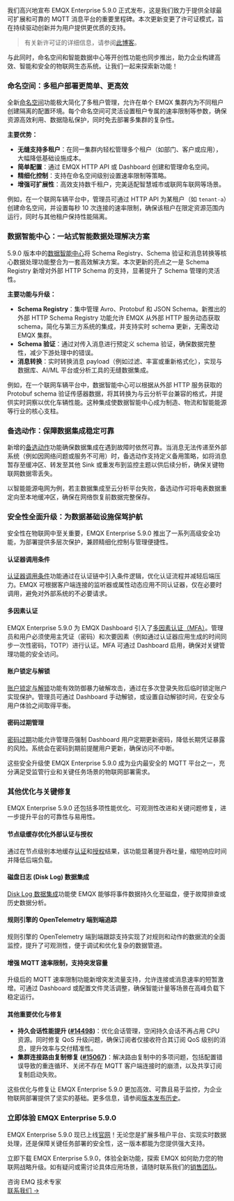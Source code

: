 我们高兴地宣布 EMQX Enterprise 5.9.0 正式发布，这是我们致力于提供全球最可扩展和可靠的 MQTT 消息平台的重要里程碑。本次更新变更了许可证模式，旨在持续驱动创新并为用户提供更优质的支持。

> 有关新许可证的详细信息，请参阅[此博客](https://www.emqx.com/zh/blog/adopting-business-source-license-to-accelerate-mqtt-and-ai-innovation)。

与此同时，命名空间和智能数据中心等开创性功能也同步推出，助力企业构建高效、智能和安全的物联网生态系统。让我们一起来探索新功能！

### 命名空间：多租户部署更简单、更高效

全新[命名空间](https://docs.emqx.com/zh/emqx/latest/multi-tenancy/namespace.html)功能极大简化了多租户管理，允许在单个 EMQX 集群内为不同租户创建隔离的配置环境。每个命名空间可灵活设置租户专属的速率限制等参数，确保资源高效利用、数据隐私保护，同时免去部署多集群的复杂性。

**主要优势：**

- **无缝支持多租户**：在同一集群内轻松管理多个租户（如部门、客户或应用），大幅降低基础设施成本。
- **简单配置**：通过 EMQX HTTP API 或 Dashboard 创建和管理命名空间。
- **精细化控制**：支持在命名空间级别设置速率限制等策略。
- **增强可扩展性**：高效支持数千租户，完美适配智慧城市或联网车联网等场景。

例如，在一个联网车辆平台中，管理员可通过 HTTP API 为某租户（如 `tenant-a`）创建命名空间，并设置每秒 10 次连接的速率限制，确保该租户在限定资源范围内运行，同时与其他租户保持性能隔离。

### 数据智能中心：一站式智能数据处理解决方案

5.9.0 版本中的[数据智能中心](https://docs.emqx.com/zh/emqx/latest/data-integration/smart-data-hub.html)将 Schema Registry、Schema 验证和消息转换等核心数据处理功能整合为一套高效解决方案。本次更新的亮点之一是 Schema Registry 新增对外部 HTTP Schema 的支持，显著提升了 Schema 管理的灵活性。

**主要功能与升级：**

- **Schema Registry**：集中管理 Avro、Protobuf 和 JSON Schema。新推出的外部 HTTP Schema Registry 功能允许 EMQX 从外部 HTTP 服务动态获取 schema，简化与第三方系统的集成，并支持实时 schema 更新，无需改动 EMQX 集群。
- **Schema 验证**：通过对传入消息进行预定义 schema 验证，确保数据完整性，减少下游处理中的错误。
- **消息转换**：实时转换消息 payload（例如过滤、丰富或重新格式化），实现与数据库、AI/ML 平台或分析工具的无缝数据集成。

例如，在一个联网车辆平台中，数据智能中心可以根据从外部 HTTP 服务获取的 Protobuf schema 验证传感器数据，将其转换为与云分析平台兼容的格式，并提供实时洞察以优化车辆性能。这种集成使数据智能中心成为制造、物流和智能能源等行业的核心支柱。

### 备选动作：保障数据集成稳定可靠

新增的[备选动作](https://docs.emqx.com/zh/emqx/latest/data-integration/data-bridges.html#备选动作)功能确保数据集成在遇到故障时依然可靠。当消息无法传递至外部系统（例如因网络问题或服务不可用）时，备选动作支持定义备用策略，如将消息暂存至缓冲区、转发至其他 Sink 或重发布到监控主题以供后续分析，确保关键物联网数据零丢失。

以智能能源电网为例，若主数据集成至云分析平台失败，备选动作可将电表数据重定向至本地缓冲区，确保在网络恢复前数据完整保存。

### 安全性全面升级：为数据基础设施保驾护航

安全性在物联网中至关重要，EMQX Enterprise 5.9.0 推出了一系列高级安全功能，为部署提供多层次保护，兼顾精细化控制与管理便捷性。

#### 认证器调用条件

[认证器调用条件](https://docs.emqx.com/zh/emqx/latest/access-control/authn/authn.html#认证器调用条件)功能通过在认证链中引入条件逻辑，优化认证流程并减轻后端压力。EMQX 可根据客户端连接的监听器或属性动态应用不同认证器，仅在必要时调用，避免对外部系统的不必要请求。

#### 多因素认证

EMQX Enterprise 5.9.0 为 EMQX Dashboard 引入了[多因素认证（MFA）](https://docs.emqx.com/zh/emqx/latest/multi-factor-authn/multi-factor-authentication.html)。管理员和用户必须使用主凭证（密码）和次要因素（例如通过认证器应用生成的时间同步一次性密码，TOTP）进行认证。MFA 可通过 Dashboard 启用，确保对关键管理功能的安全访问。

#### 账户锁定与解锁

[账户锁定与解锁](https://docs.emqx.com/zh/emqx/latest/dashboard/introduction.html#账户锁定与解锁)功能有效防御暴力破解攻击，通过在多次登录失败后临时锁定账户实现保护。管理员可通过 Dashboard 手动解锁，或设置自动解锁时间，在安全与用户体验之间取得平衡。

#### 密码过期管理

[密码过期](https://docs.emqx.com/zh/emqx/latest/dashboard/introduction.html#密码过期)功能允许管理员强制 Dashboard 用户定期更新密码，降低长期凭证暴露的风险。系统会在密码到期前提醒用户更新，确保访问不中断。

这些安全升级使 EMQX Enterprise 5.9.0 成为业内最安全的 MQTT 平台之一，充分满足受监管行业和关键任务场景的物联网部署需求。

### 其他优化与关键修复

EMQX Enterprise 5.9.0 还包括多项性能优化、可观测性改进和关键问题修复，进一步提升平台的可靠性与易用性。

#### 节点级缓存优化外部认证与授权

通过在节点级别本地缓存[认证](https://docs.emqx.com/zh/emqx/latest/access-control/authn/authn.html#外部资源缓存)和[授权](https://docs.emqx.com/zh/emqx/latest/access-control/authz/authz.html#外部资源缓存)结果，该功能显著提升吞吐量，缩短响应时间并降低后端负载。

#### 磁盘日志 (Disk Log) 数据集成

[Disk Log 数据集成](https://docs.emqx.com/zh/emqx/latest/data-integration/disk-log.html#将-mqtt-数据写入-disk-log)功能使 EMQX 能够将事件数据持久化至磁盘，便于故障排查或历史数据分析。

#### 规则引擎的 OpenTelemetry 端到端追踪

规则引擎的 OpenTelemetry 端到端跟踪支持实现了对规则和动作的数据流的全面监控，提升了可观测性，便于调试和优化复杂的数据管道。

#### 增强 MQTT 速率限制，支持突发容量

升级后的 MQTT 速率限制功能新增突发流量支持，允许连接或消息速率的短暂激增。可通过 Dashboard 或配置文件灵活调整，确保智能计量等场景在高峰负载下稳定运行。

#### 其他重要优化与修复

- **持久会话性能提升 (**[**#14498**](https://github.com/emqx/emqx/pull/14498)**)**：优化会话管理，空闲持久会话不再占用 CPU 资源。同时修复 QoS 升级问题，确保订阅者仅接收符合其订阅 QoS 级别的消息，提升效率与交付精准性。
- **集群连接路由复制修复 (**[**#15067**](https://github.com/emqx/emqx/pull/15067)**)**：解决路由复制中的多项问题，包括配置错误导致的重连循环、关闭不存在 MQTT 客户端连接时的崩溃，以及共享订阅复制启动失败。

这些优化与修复让 EMQX Enterprise 5.9.0 更加高效、可靠且易于监控，为企业物联网部署提供了坚实的基础。更多信息，请参阅[版本发布历史](https://docs.emqx.com/zh/emqx/latest/changes/changes-ee-v5.html#_5-9-0)。

### 立即体验 EMQX Enterprise 5.9.0

EMQX Enterprise 5.9.0 现已上线[官网](https://www.emqx.com/zh/downloads-and-install/enterprise)！无论您是扩展多租户平台、实现实时数据处理，还是保障关键任务部署的安全性，这一版本都能为您提供强大支持。

立即下载 EMQX Enterprise 5.9.0，体验全新功能，探索 EMQX 如何助力您的物联网战略升级。如有疑问或需讨论具体应用场景，请随时联系我们的[销售团队](https://www.emqx.com/zh/contact)。



<section class="promotion">
    <div>
        咨询 EMQ 技术专家
    </div>
    <a href="https://www.emqx.com/zh/contact?product=solutions" class="button is-gradient">联系我们 →</a>
</section>
